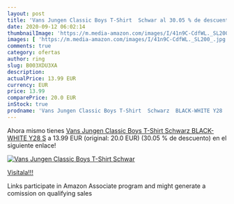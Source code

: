 ```yaml
---
layout: post
title: 'Vans Jungen Classic Boys T-Shirt  Schwar al 30.05 % de descuento'
date: 2020-09-12 06:02:14
thumbnailImage: 'https://m.media-amazon.com/images/I/41n9C-CdfWL._SL200_.jpg'
images: [ 'https://m.media-amazon.com/images/I/41n9C-CdfWL._SL200_.jpg' ]
comments: true
category: ofertas
author: ring
slug: B003XDU3XA
description:
actualPrice: 13.99 EUR
currency: EUR
price: 13.99
comparePrice: 20.0 EUR
inStock: true
prodname: 'Vans Jungen Classic Boys T-Shirt  Schwarz  BLACK-WHITE Y28   S'
---
```


Ahora mismo tienes [Vans Jungen Classic Boys T-Shirt  Schwarz  BLACK-WHITE Y28   S](https://www.amazon.it/dp/B003XDU3XA/?tag=tolees00-21) a 13.99 EUR (original: 20.0 EUR) (30.05 %  de descuento) en el siguiente enlace!

[![Vans Jungen Classic Boys T-Shirt  Schwar](https://m.media-amazon.com/images/I/41n9C-CdfWL._SL200_.jpg)](https://www.amazon.it/dp/B003XDU3XA/?tag=tolees00-21)

[Visítala!!!](https://www.amazon.it/dp/B003XDU3XA/?tag=tolees00-21)

Links participate in Amazon Associate program and might generate a comission on qualifying sales
